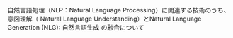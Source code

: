 自然言語処理（NLP：Natural Language Processing）に関連する技術のうち、意図理解（ Natural Language Understanding）とNatural Language Generation (NLG): 自然言語生成 の融合について

